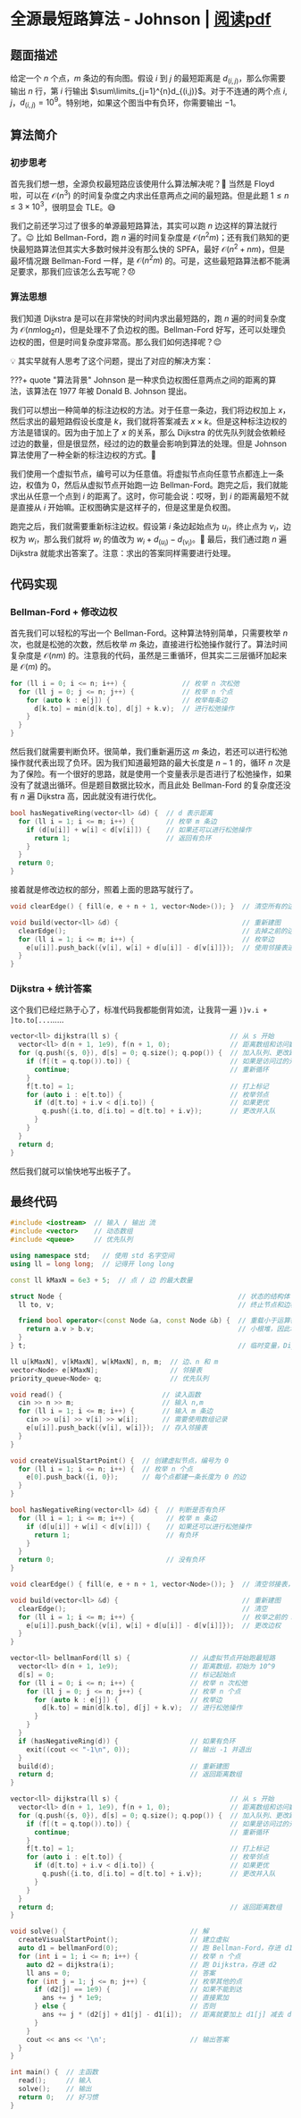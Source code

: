# 全源最短路算法 - Johnson | [阅读pdf](https://files.cnblogs.com/files/blogs/805728/document.zip?t=1701164005&download=true)

## 题面描述

给定一个 $n$ 个点，$m$ 条边的有向图。假设 $i$ 到 $j$ 的最短距离是 $d_{(i,j)}$，那么你需要输出 $n$ 行，第 $i$ 行输出 $\sum\limits_{j=1}^{n}d_{(i,j)}$。对于不连通的两个点 $i,j$，$d_{(i,j)}=10^9$。特别地，如果这个图当中有负环，你需要输出 $-1$。

## 算法简介

### 初步思考

首先我们想一想，全源负权最短路应该使用什么算法解决呢？🤔 当然是 Floyd 啦，可以在 $\mathcal O(n^3)$ 的时间复杂度之内求出任意两点之间的最短路。但是此题 $1\le n\le 3\times 10^3$，很明显会 TLE。😅

我们之前还学习过了很多的单源最短路算法，其实可以跑 $n$ 边这样的算法就行了。😉 比如 Bellman-Ford，跑 $n$ 遍的时间复杂度是 $\mathcal O(n^2m)$；还有我们熟知的更快最短路算法但其实大多数时候并没有那么快的 SPFA，最好 $\mathcal O(n^2+nm)$，但是最坏情况跟 Bellman-Ford 一样，是 $\mathcal O(n^2m)$ 的。可是，这些最短路算法都不能满足要求，那我们应该怎么去写呢？😞

### 算法思想

我们知道 Dijkstra 是可以在非常快的时间内求出最短路的，跑 $n$ 遍的时间复杂度为 $\mathcal O(nm\log_2 n)$，但是处理不了负边权的图。Bellman-Ford 好写，还可以处理负边权的图，但是时间复杂度非常高。那么我们如何选择呢？😌

💡 其实早就有人思考了这个问题，提出了对应的解决方案：

???+ quote "算法背景"
    Johnson 是一种求负边权图任意两点之间的距离的算法，该算法在 1977 年被 Donald B. Johnson 提出。

我们可以想出一种简单的标注边权的方法。对于任意一条边，我们将边权加上 $x$，然后求出的最短路假设长度是 $k$，我们就将答案减去 $x\times k$。但是这种标注边权的方法是错误的。因为由于加上了 $x$ 的关系，那么 Dijkstra 的优先队列就会依赖经过边的数量，但是很显然，经过的边的数量会影响到算法的处理。但是 Johnson 算法使用了一种全新的标注边权的方式。🔌

我们使用一个虚拟节点，编号可以为任意值。将虚拟节点向任意节点都连上一条边，权值为 $0$，然后从虚拟节点开始跑一边 Bellman-Ford。跑完之后，我们就能求出从任意一个点到 $i$ 的距离了。这时，你可能会说：哎呀，到 $i$ 的距离最短不就是直接从 $i$ 开始嘛。正权图确实是这样子的，但是这里是负权图。

跑完之后，我们就需要重新标注边权。假设第 $i$ 条边起始点为 $u_i$，终止点为 $v_i$，边权为 $w_i$，那么我们就将 $w_i$ 的值改为 $w_i+d_{(u_i)}-d_{(v_i)}$。🧮 最后，我们通过跑 $n$ 遍 Dijkstra 就能求出答案了。注意：求出的答案同样需要进行处理。

## 代码实现

### Bellman-Ford + 修改边权

首先我们可以轻松的写出一个 Bellman-Ford。这种算法特别简单，只需要枚举 $n$ 次，也就是松弛的次数，然后枚举 $m$ 条边，直接进行松弛操作就行了。算法时间复杂度是 $\mathcal O(nm)$ 的。注意我的代码，虽然是三重循环，但其实二三层循环加起来是 $\mathcal O(m)$ 的。

```cpp
for (ll i = 0; i <= n; i++) {              // 枚举 n 次松弛
  for (ll j = 0; j <= n; j++) {            // 枚举 n 个点
    for (auto k : e[j]) {                  // 枚举每条边
      d[k.to] = min(d[k.to], d[j] + k.v);  // 进行松弛操作
    }
  }
}
```

然后我们就需要判断负环。很简单，我们重新遍历这 $m$ 条边，若还可以进行松弛操作就代表出现了负环。因为我们知道最短路的最大长度是 $n-1$ 的，循环 $n$ 次是为了保险。有一个很好的思路，就是使用一个变量表示是否进行了松弛操作，如果没有了就退出循环。但是题目数据比较水，而且此处 Bellman-Ford 的复杂度还没有 $n$ 遍 Dijkstra 高，因此就没有进行优化。

```cpp
bool hasNegativeRing(vector<ll> &d) {  // d 表示距离
  for (ll i = 1; i <= m; i++) {        // 枚举 m 条边
    if (d[u[i]] + w[i] < d[v[i]]) {    // 如果还可以进行松弛操作
      return 1;                        // 返回有负环
    }
  }
  return 0;
}
```

接着就是修改边权的部分，照着上面的思路写就行了。

```cpp
void clearEdge() { fill(e, e + n + 1, vector<Node>()); }  // 清空所有的边

void build(vector<ll> &d) {                               // 重新建图
  clearEdge();                                            // 去掉之前的边
  for (ll i = 1; i <= m; i++) {                           // 枚举边
    e[u[i]].push_back({v[i], w[i] + d[u[i]] - d[v[i]]});  // 使用邻接表进行存边
  }
}
```

### Dijkstra + 统计答案

这个我们已经烂熟于心了，标准代码我都能倒背如流，让我背一遍 `)}v.i + ]to.to[...`……	

```cpp
vector<ll> dijkstra(ll s) {                            // 从 s 开始
  vector<ll> d(n + 1, 1e9), f(n + 1, 0);               // 距离数组和访问数组
  for (q.push({s, 0}), d[s] = 0; q.size(); q.pop()) {  // 加入队列、更改距离为 0；如果队列不为空；退出队列
    if (f[(t = q.top()).to]) {                         // 如果是访问过的元素
      continue;                                        // 重新循环
    }
    f[t.to] = 1;                                       // 打上标记
    for (auto i : e[t.to]) {                           // 枚举邻点
      if (d[t.to] + i.v < d[i.to]) {                   // 如果更优
        q.push({i.to, d[i.to] = d[t.to] + i.v});       // 更改并入队
      }
    }
  }
  return d;
}
```

然后我们就可以愉快地写出板子了。

## 最终代码

```cpp
#include <iostream>  // 输入 / 输出 流
#include <vector>    // 动态数组
#include <queue>     // 优先队列

using namespace std;   // 使用 std 名字空间
using ll = long long;  // 记得开 long long

const ll kMaxN = 6e3 + 5;  // 点 / 边 的最大数量

struct Node {                                            // 状态的结构体
  ll to, v;                                              // 终止节点和边权

  friend bool operator<(const Node &a, const Node &b) {  // 重载小于运算符
    return a.v > b.v;                                    // 小根堆，因此填大于号
  }
} t;                                                     // 临时变量，Dijkstra 里面用的

ll u[kMaxN], v[kMaxN], w[kMaxN], n, m;  // 边、n 和 m
vector<Node> e[kMaxN];                  // 邻接表
priority_queue<Node> q;                 // 优先队列

void read() {                         // 读入函数
  cin >> n >> m;                      // 输入 n,m
  for (ll i = 1; i <= m; i++) {       // 输入 m 条边
    cin >> u[i] >> v[i] >> w[i];      // 需要使用数组记录
    e[u[i]].push_back({v[i], w[i]});  // 存入邻接表
  }
}

void createVisualStartPoint() {  // 创建虚拟节点，编号为 0
  for (ll i = 1; i <= n; i++) {  // 枚举 n 个点
    e[0].push_back({i, 0});      // 每个点都建一条长度为 0 的边
  }
}

bool hasNegativeRing(vector<ll> &d) {  // 判断是否有负环
  for (ll i = 1; i <= m; i++) {        // 枚举 m 条边
    if (d[u[i]] + w[i] < d[v[i]]) {    // 如果还可以进行松弛操作
      return 1;                        // 有负环
    }
  }
  return 0;                            // 没有负环
}

void clearEdge() { fill(e, e + n + 1, vector<Node>()); }  // 清空邻接表，给每一个 vector 都附一个空的值

void build(vector<ll> &d) {                               // 重新建图
  clearEdge();                                            // 清空
  for (ll i = 1; i <= m; i++) {                           // 枚举之前的 m 条边
    e[u[i]].push_back({v[i], w[i] + d[u[i]] - d[v[i]]});  // 更改边权
  }
}

vector<ll> bellmanFord(ll s) {               // 从虚拟节点开始跑最短路
  vector<ll> d(n + 1, 1e9);                  // 距离数组，初始为 10^9
  d[s] = 0;                                  // 标记起始点
  for (ll i = 0; i <= n; i++) {              // 枚举 n 次松弛
    for (ll j = 0; j <= n; j++) {            // 枚举 n 个点
      for (auto k : e[j]) {                  // 枚举边
        d[k.to] = min(d[k.to], d[j] + k.v);  // 进行松弛操作
      }
    }
  }
  if (hasNegativeRing(d)) {                  // 如果有负环
    exit((cout << "-1\n", 0));               // 输出 -1 并退出
  }
  build(d);                                  // 重新建图
  return d;                                  // 返回距离数组
}

vector<ll> dijkstra(ll s) {                            // 从 s 开始
  vector<ll> d(n + 1, 1e9), f(n + 1, 0);               // 距离数组和访问数组
  for (q.push({s, 0}), d[s] = 0; q.size(); q.pop()) {  // 加入队列、更改距离为 0；如果队列不为空；退出队列
    if (f[(t = q.top()).to]) {                         // 如果是访问过的元素
      continue;                                        // 重新循环
    }
    f[t.to] = 1;                                       // 打上标记
    for (auto i : e[t.to]) {                           // 枚举邻点
      if (d[t.to] + i.v < d[i.to]) {                   // 如果更优
        q.push({i.to, d[i.to] = d[t.to] + i.v});       // 更改并入队
      }
    }
  }
  return d;                                            // 返回距离数组
}

void solve() {                               // 解
  createVisualStartPoint();                  // 建立虚拟
  auto d1 = bellmanFord(0);                  // 跑 Bellman-Ford，存进 d1
  for (int i = 1; i <= n; i++) {             // 枚举 n 个点
    auto d2 = dijkstra(i);                   // 跑 Dijkstra，存进 d2
    ll ans = 0;                              // 答案
    for (int j = 1; j <= n; j++) {           // 枚举其他的点
      if (d2[j] == 1e9) {                    // 如果不能到达
        ans += j * 1e9;                      // 直接累加
      } else {                               // 否则
        ans += j * (d2[j] + d1[j] - d1[i]);  // 距离就要加上 d1[j] 减去 d1[i]
      }
    }
    cout << ans << '\n';                     // 输出答案
  }
}

int main() {  // 主函数
  read();     // 输入
  solve();    // 输出
  return 0;   // 好习惯
}
```